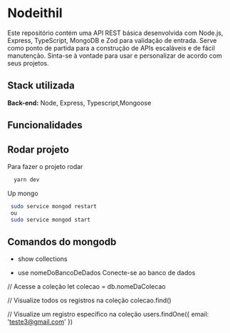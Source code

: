 # Nodeithil

Este repositório contém uma API REST básica desenvolvida com Node.js, Express, TypeScript, MongoDB e Zod para validação de entrada. Serve como ponto de partida para a construção de APIs escaláveis e de fácil manutenção. Sinta-se à vontade para usar e personalizar de acordo com seus projetos.

## Stack utilizada


**Back-end:** Node, Express, Typescript,Mongoose

## Funcionalidades


## Rodar projeto 

Para fazer o projeto rodar

```bash
  yarn dev
```
Up mongo

```bash
 sudo service mongod restart
 ou 
 sudo service mongod start

```


## Comandos do mongodb

- show collections

 - use nomeDoBancoDeDados
  Conecte-se ao banco de dados

// Acesse a coleção
let colecao = db.nomeDaColecao

// Visualize todos os registros na coleção
colecao.find()

// Visualize um registro específico na coleção
users.findOne({ email: 'teste3@gmail.com' })
